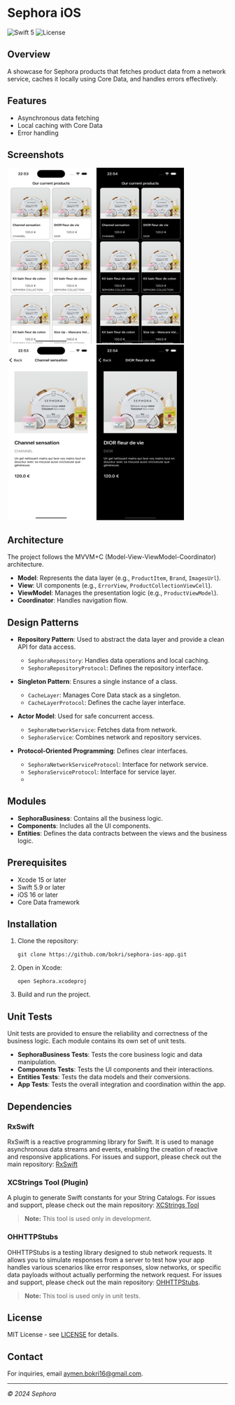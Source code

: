 # Sephora iOS

![Swift 5](https://img.shields.io/badge/Swift-5-orange.svg)
![License](https://img.shields.io/badge/License-MIT-blue.svg)

## Overview

A showcase for Sephora products that fetches product data from a network service, caches it locally using Core Data, and handles errors effectively.

## Features

- Asynchronous data fetching
- Local caching with Core Data
- Error handling


## Screenshots

<img src="screenshots/screenshot-1.png" width="200" height="400" />
<img src="screenshots/screenshot-2.png" width="200" height="400" />
<img src="screenshots/screenshot-3.png" width="200" height="400" />
<img src="screenshots/screenshot-4.png" width="200" height="400" />


## Architecture

The project follows the MVVM+C (Model-View-ViewModel-Coordinator) architecture.

- **Model**: Represents the data layer (e.g., `ProductItem`, `Brand`, `ImagesUrl`).
- **View**: UI components (e.g., `ErrorView`, `ProductCollectionViewCell`).
- **ViewModel**: Manages the presentation logic (e.g., `ProductViewModel`).
- **Coordinator**: Handles navigation flow.

## Design Patterns

- **Repository Pattern**: Used to abstract the data layer and provide a clean API for data access.
  - `SephoraRepository`: Handles data operations and local caching.
  - `SephoraRepositoryProtocol`: Defines the repository interface.

- **Singleton Pattern**: Ensures a single instance of a class.
  - `CacheLayer`: Manages Core Data stack as a singleton.
  - `CacheLayerProtocol`: Defines the cache layer interface.

- **Actor Model**: Used for safe concurrent access.
  - `SephoraNetworkService`: Fetches data from network.
  - `SephoraService`: Combines network and repository services.

- **Protocol-Oriented Programming**: Defines clear interfaces.
  - `SephoraNetworkServiceProtocol`: Interface for network service.
  - `SephoraServiceProtocol`: Interface for service layer.
  - 
 ## Modules

- **SephoraBusiness**: Contains all the business logic.
- **Components**: Includes all the UI components.
- **Entities**: Defines the data contracts between the views and the business logic.

## Prerequisites

- Xcode 15 or later
- Swift 5.9 or later
- iOS 16 or later
- Core Data framework

## Installation

1. Clone the repository:
   ```
   git clone https://github.com/bokri/sephora-ios-app.git
   ```

2. Open in Xcode:
   ```
   open Sephora.xcodeproj
   ```

3. Build and run the project.

## Unit Tests

Unit tests are provided to ensure the reliability and correctness of the business logic. Each module contains its own set of unit tests.

- **SephoraBusiness Tests**: Tests the core business logic and data manipulation.
- **Components Tests**: Tests the UI components and their interactions.
- **Entities Tests**: Tests the data models and their conversions.
- **App Tests**: Tests the overall integration and coordination within the app.

## Dependencies

### RxSwift

RxSwift is a reactive programming library for Swift. It is used to manage asynchronous data streams and events, enabling the creation of reactive and responsive applications.
For issues and support, please check out the main repository: [RxSwift](https://github.com/ReactiveX/RxSwift)

### XCStrings Tool (Plugin)

A plugin to generate Swift constants for your String Catalogs.
For issues and support, please check out the main repository: [XCStrings Tool](https://github.com/liamnichols/xcstrings-tool)

> **Note:** This tool is used only in development.

### OHHTTPStubs

OHHTTPStubs is a testing library designed to stub network requests. It allows you to simulate responses from a server to test how your app handles various scenarios like error responses, slow networks, or specific data payloads without actually performing the network request.
For issues and support, please check out the main repository: [OHHTTPStubs](https://github.com/AliSoftware/OHHTTPStubs).

> **Note:** This tool is used only in unit tests.


## License

MIT License - see [LICENSE](LICENSE.md) for details.

## Contact

For inquiries, email [aymen.bokri16@gmail.com](mailto:aymen.bokri16@gmail.com).

---

_© 2024 Sephora_
